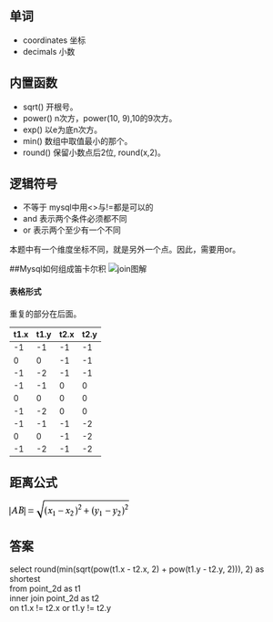 ## 单词
+ coordinates 坐标
+ decimals 小数

## 内置函数
+ sqrt() 开根号。
+ power() n次方，power(10, 9),10的9次方。
+ exp() 以e为底n次方。
+ min() 数组中取值最小的那个。
+ round() 保留小数点后2位, round(x,2)。

## 逻辑符号
+ 不等于 mysql中用<>与!=都是可以的
+ and 表示两个条件必须都不同
+ or 表示两个至少有一个不同

本题中有一个维度坐标不同，就是另外一个点。因此，需要用or。

##Mysql如何组成笛卡尔积
![join图解](https://www.runoob.com/wp-content/uploads/2019/01/sql-join.png "join图解")
#### 表格形式
重复的部分在后面。

|t1.x|t1.y|t2.x|t2.y|
|----|----|----|----|
|-1|-1|-1|-1|
|0|0|-1|-1|
|-1|-2|-1|-1|
|-1|-1|0|0|
|0|0|0|0|
|-1|-2|0|0|
|-1|-1|-1|-2|
|0|0|-1|-2|
|-1|-2|-1|-2|

## 距离公式
![距离公式](./img/distance.png "距离公式")


## 答案
select round(min(sqrt(pow(t1.x - t2.x, 2) + pow(t1.y - t2.y, 2))), 2) as shortest<br>
from point_2d as t1<br>
inner join point_2d as t2<br>
on t1.x != t2.x or t1.y != t2.y
